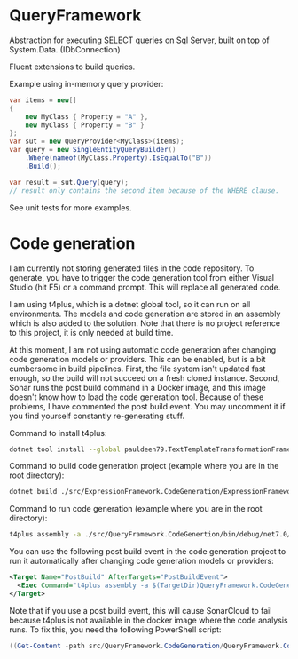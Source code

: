 # QueryFramework
Abstraction for executing SELECT queries on Sql Server, built on top of System.Data. (IDbConnection)

Fluent extensions to build queries.

Example using in-memory query provider:
```C#
var items = new[]
{
    new MyClass { Property = "A" },
    new MyClass { Property = "B" }
};
var sut = new QueryProvider<MyClass>(items);
var query = new SingleEntityQueryBuilder()
    .Where(nameof(MyClass.Property).IsEqualTo("B"))
    .Build();

var result = sut.Query(query);
// result only contains the second item because of the WHERE clause.
```

See unit tests for more examples.

# Code generation

I am currently not storing generated files in the code repository.
To generate, you have to trigger the code generation tool from either Visual Studio (hit F5) or a command prompt.
This will replace all generated code.

I am using t4plus, which is a dotnet global tool, so it can run on all environments.
The models and code generation are stored in an assembly which is also added to the solution.
Note that there is no project reference to this project, it is only needed at build time.

At this moment, I am not using automatic code generation after changing code generation models or providers.
This can be enabled, but is a bit cumbersome in build pipelines.
First, the file system isn't updated fast enough, so the build will not succeed on a fresh cloned instance.
Second, Sonar runs the post build command in a Docker image, and this image doesn't know how to load the code generation tool.
Because of these problems, I have commented the post build event. You may uncomment it if you find yourself constantly re-generating stuff.

Command to install t4plus:
```bash
dotnet tool install --global pauldeen79.TextTemplateTransformationFramework.T4.Plus.Cmd --version 0.2.3
```

Command to build code generation project (example where you are in the root directory):
```bash
dotnet build ./src/ExpressionFramework.CodeGeneration/ExpressionFramework.CodeGeneration.csproj
```

Command to run code generation (example where you are in the root directory):
```bash
t4plus assembly -a ./src/QueryFramework.CodeGenertion/bin/debug/net7.0/QueryFramework.CodeGeneration.dll -p . -u ./src/QueryFramework.CodeGenertion/bin/debug/net7.0/
```

You can use the following post build event in the code generation project to run it automatically after changing code generation models or providers:

```xml
<Target Name="PostBuild" AfterTargets="PostBuildEvent">
  <Exec Command="t4plus assembly -a $(TargetDir)QueryFramework.CodeGeneration.dll -p $(TargetDir)../../../../ -u $(TargetDir)" />
</Target>
```

Note that if you use a post build event, this will cause SonarCloud to fail because t4plus is not available in the docker image where the code analysis runs. To fix this, you need the following PowerShell script:

```powershell
((Get-Content -path src/QueryFramework.CodeGeneration/QueryFramework.CodeGeneration.csproj -Raw) -replace 't4plus','echo') | Set-Content -Path src/QueryFramework.CodeGeneration/QueryFramework.CodeGeneration.csproj
```